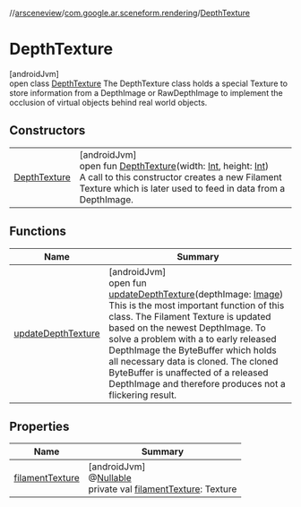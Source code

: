//[arsceneview](../../../index.md)/[com.google.ar.sceneform.rendering](../index.md)/[DepthTexture](index.md)

# DepthTexture

[androidJvm]\
open class [DepthTexture](index.md)    The DepthTexture class holds a special Texture to store
    information from a DepthImage or RawDepthImage to implement the occlusion of
    virtual objects behind real world objects.

## Constructors

| | |
|---|---|
| [DepthTexture](-depth-texture.md) | [androidJvm]<br>open fun [DepthTexture](-depth-texture.md)(width: [Int](https://kotlinlang.org/api/latest/jvm/stdlib/kotlin/-int/index.html), height: [Int](https://kotlinlang.org/api/latest/jvm/stdlib/kotlin/-int/index.html))<br>     A call to this constructor creates a new Filament Texture which is      later used to feed in data from a DepthImage. |

## Functions

| Name | Summary |
|---|---|
| [updateDepthTexture](update-depth-texture.md) | [androidJvm]<br>open fun [updateDepthTexture](update-depth-texture.md)(depthImage: [Image](https://developer.android.com/reference/kotlin/android/media/Image.html))<br>    This is the most important function of this class.     The Filament Texture is updated based on the newest     DepthImage. To solve a problem with a to early     released DepthImage the ByteBuffer which holds all     necessary data is cloned. The cloned ByteBuffer is unaffected     of a released DepthImage and therefore produces not     a flickering result. |

## Properties

| Name | Summary |
|---|---|
| [filamentTexture](filament-texture.md) | [androidJvm]<br>@[Nullable](https://developer.android.com/reference/kotlin/androidx/annotation/Nullable.html)<br>private val [filamentTexture](filament-texture.md): Texture |
